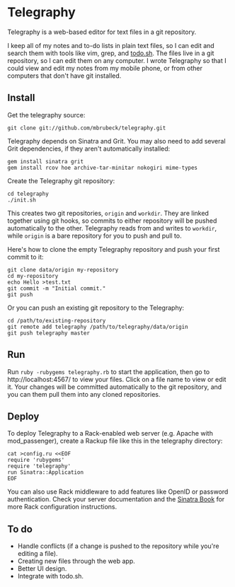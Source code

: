 Telegraphy
==========

Telegraphy is a web-based editor for text files in a git repository.

I keep all of my notes and to-do lists in plain text files, so I can edit and
search them with tools like vim, grep, and [todo.sh][1].  The files live in a
git repository, so I can edit them on any computer.  I wrote Telegraphy so
that I could view and edit my notes from my mobile phone, or from other
computers that don't have git installed.

Install
-------

Get the telegraphy source:

    git clone git://github.com/mbrubeck/telegraphy.git

Telegraphy depends on Sinatra and Grit.  You may also need to add several Grit
dependencies, if they aren't automatically installed:

    gem install sinatra grit
    gem install rcov hoe archive-tar-minitar nokogiri mime-types

Create the Telegraphy git repository:

    cd telegraphy
    ./init.sh

This creates two git repositories, `origin` and `workdir`.  They are linked
together using git hooks, so commits to either repository will be pushed
automatically to the other.  Telegraphy reads from and writes to `workdir`,
while `origin` is a bare repository for you to push and pull to.

Here's how to clone the empty Telegraphy repository and push your first commit
to it:

    git clone data/origin my-repository
    cd my-repository
    echo Hello >test.txt
    git commit -m "Initial commit."
    git push

Or you can push an existing git repository to the Telegraphy:

    cd /path/to/existing-repository
    git remote add telegraphy /path/to/telegraphy/data/origin
    git push telegraphy master

Run
---

Run `ruby -rubygems telegraphy.rb` to start the application, then go to
http://localhost:4567/ to view your files.  Click on a file name to view or
edit it.  Your changes will be committed automatically to the git repository,
and you can them pull them into any cloned repositories.

Deploy
------

To deploy Telegraphy to a Rack-enabled web server (e.g. Apache with
mod_passenger), create a Rackup file like this in the telegraphy directory:

    cat >config.ru <<EOF
    require 'rubygems'
    require 'telegraphy'
    run Sinatra::Application
    EOF

You can also use Rack middleware to add features like OpenID or password
authentication.  Check your server documentation and the [Sinatra Book][2] for
more Rack configuration instructions.

To do
-----

* Handle conflicts (if a change is pushed to the repository while you're
  editing a file).
* Creating new files through the web app.
* Better UI design.
* Integrate with todo.sh.

[1]: http://ginatrapani.github.com/todo.txt-cli/
[2]: http://www.sinatrarb.com/book.html
